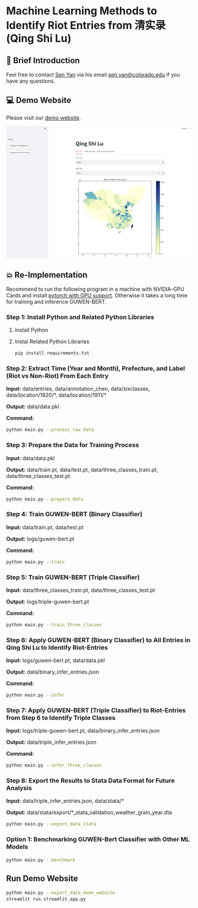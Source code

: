 # Machine Learning Methods to Identify Riot Entries from 清实录 (Qing Shi Lu)

## :hugs: Brief Introduction

Feel free to contact <a href="https://senyan1999.github.io/" target="_blank">Sen Yan</a> via his email sen.yan@colorado.edu if you have any questions. 

## :computer: Demo Website

Please visit our [demo website](https://qingshilu-riot-ml-efpftbunv2eumqbikxssat.streamlit.app/).

![Screenshot of Demo Website](data/web/web_screenshot.png)

## :boom: Re-Implementation

Recommend to run the following program in a machine with NVIDIA-GPU Cards and install [pytorch with GPU support](https://pytorch.org/get-started/locally/). Otherwise it takes a long time for training and inference GUWEN-BERT.  

### Step 1: Install Python and Related Python Libraries

1. Install Python 
2. Instal Related Python Libraries

    ```bash
    pip install requirements.txt
    ```

### Step 2: Extract Time (Year and Month), Prefecture, and Label (Riot vs Non-Riot) From Each Entry

**Input:**  data/entries, data/annotation_chen, data/sixclasses, data/location/1820/\*, data/location/1911/\*

**Output:** data/data.pkl

**Command:**

```bash
python main.py --process_raw_data
```

### Step 3: Prepare the Data for Training Process
**Input:** data/data.pkl

**Output:** data/train.pt, data/test.pt, data/three_classes_train.pt, data/three_classes_test.pt

**Command:**

```bash
python main.py --prepare_data
```

### Step 4: Train GUWEN-BERT (Binary Classifier)

**Input:** data/train.pt, data/test.pt

**Output:** logs/guwen-bert.pt

**Command:**

```bash
python main.py --train
```

### Step 5: Train GUWEN-BERT (Triple Classifier)

**Input:** data/three_classes_train.pt, data/three_classes_test.pt

**Output:** logs/triple-guwen-bert.pt

**Command:**

```bash
python main.py --train_three_classes
```

### Step 6: Apply GUWEN-BERT (Binary Classifier) to All Entries in Qing Shi Lu to Identify Riot-Entries

**Input:** logs/guwen-bert.pt, data/data.pkl

**Output:** data/binary_infer_entries.json

**Command:**

```bash
python main.py --infer
```

### Step 7: Apply GUWEN-BERT (Triple Classifier) to Riot-Entries from Step 6 to Identify Triple Classes

**Input:** logs/triple-guwen-bert.pt, data/binary_infer_entries.json

**Output:** data/triple_infer_entries.json

**Command:**

```bash
python main.py --infer_three_classes
```

### Step 8: Export the Results to Stata Data Format for Future Analysis

**Input:** data/triple_infer_entries.json, data/stata/*

**Output:** data/stata/export/*_stata_validation_weather_grain_year.dta

```bash
python main.py --export_data_stata
```

### Option 1: Benchmarking GUWEN-Bert Classifier with Other ML Models
```bash
python main.py --benchmark
```

## Run Demo Website

```bash
python main.py --export_data_demo_website
streamlit run streamlit_app.py
```
